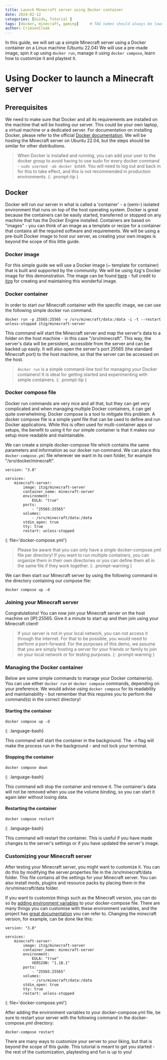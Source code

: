 ```yaml
---
title: Launch Minecraft server using Docker container
date: 2024-02-12
categories: [Guide, Tutorial ]
tags: [docker, minecraft, gaming]     # TAG names should always be lowercase
author: CrimsonCloak
---
```


In this guide, we will set up a simple Minecraft server using a Docker container on a Linux machine (Ubuntu 22.04) We will use a pre-made image, spin it up using `docker run`, manage it using `docker compose`, learn how to customize it and playtest it. 



# Using Docker to launch a Minecraft server

## Prerequisites
We need to make sure that Docker and all its requirements are installed on the machine that will be hosting our server. This could be your own laptop, a virtual machine or a dedicated server. For documentation on installing Docker, please refer to the official [Docker documentation](https://docs.docker.com/engine/install/). We will be hosting the Minecraft server on Ubuntu 22.04, but the steps should be similar for other distributions. 

> When Docker is installed and running, you can add your user to the docker group to avoid having to use sudo for every docker command - `sudo usermod -aG docker $USER`. You will need to log out and back in for this to take effect, and this is not recommended in production environments. 
{: .prompt-tip }

## Docker

Docker will run our server in what is called a 'container' - a (semi-) isolated environment that runs on top of the host operating system. Docker is great because the containers can be easily started, transferred or stopped on any machine that has the Docker Engine installed. Containers are based on "images" - you can think of an image as a template or recipe for a container that contains all the required software and requirements. We will be using a pre-built Docker image to host our server, as creating your own images is beyond the scope of this little guide.

### Docker image

For this simple guide we will use a Docker image (~ template for container) that is built and supported by the community. We will be using itzg's Docker image for this demonstration. The image can be found [here](https://github.com/itzg/docker-minecraft-server) - full credit to [itzg](https://github.com/itzg) for creating and maintaining this wonderful image.


### Docker container

In order to start our Minecraft container with the specific image, we can use the following simple docker run command. 
```console  
docker run -p 25565:25565 -v /srv/minecraft/data:/data -i -t --restart unless-stopped itzg/minecraft-server
```


This command will start the Minecraft server and map the server's data to a folder on the host machine - in this case "/srv/minecraft". This way, the server's data will be persistent, accessible from the server and can be backed up easily. It will also open the server's port 25565 (the standard Minecraft port) to the host machine, so that the server can be accessed on the host.

> `docker run` is a simple command-line tool for managing your Docker containers! It is ideal for getting started and experimenting with simple containers.
{: .prompt-tip }

### Docker compose file 

Docker run commands are very nice and all that, but they can get very complicated and when managing multiple Docker containers, it can get quite overwhelming. Docker compose is a tool to mitigate this problem. A docker compose file is a simple yaml file that can be used to define and run Docker applications. While this is often used for multi-container apps or setups, the benefit to using it for our simple container is that it makes our setup more readable and maintainable.

We can create a simple docker-compose file which contains the same parameters and information as our docker run command. We can place this `docker-compose.yml` file wherever we want in its own folder, for example "/srv/docker/minecraft". 
    
```console
version: "3.8"

services:
    minecraft-server:
        image: itzg/minecraft-server
        container_name: minecraft-server
        environment:
            EULA: "true"
        ports:
            - "25565:25565"
        volumes:
            - /srv/minecraft/data:/data
        stdin_open: true
        tty: true
        restart: unless-stopped
```
{: file='docker-compose.yml'} 


> Please be aware that you can only have a single docker-compose.yml file per directory! If you want to run multiple containers, you can organize them in their own directories or you can define them all in the same file if they work together.
{: .prompt-warning }

We can then start our Minecraft server by using the following command in the directory containing our compose file:

```console
docker compose up -d
```

### Joining your Minecraft server
Congratulations! You can now join your Minecraft server on the host machine on [IP]:25565. Give it a minute to start up and then join using your Minecraft client!

> If your server is not in your local network, you can not access it through the internet. For that to be possible, you would need to perform a port-forward. For the purposes of this demo, we assume that you are simply hosting a server for your friends or family to join on your local network or for testing purposes.
{: .prompt-warning }


### Managing the Docker container

Below are some simple commands to manage your Docker container(s). You can use either `docker run` or `docker compose` commands, depending on your preference. We would advise using `docker compose` for its readability and maintainability - but remember that this requires you to perform the command(s) in the correct directory!

#### Starting the container
```console
docker compose up -d
```
{: .language-bash}

This command will start the container in the background. The `-d` flag will make the process run in the background - and not lock your terminal.

#### Stopping the container
```console  
docker compose down
```
{: .language-bash}

This command will stop the container and remove it. The container's data will not be removed when you use the volume binding, so you can start it again later without losing data.

#### Restarting the container
```console
docker compose restart
```
{: .language-bash}

This command will restart the container. This is useful if you have made changes to the server's settings or if you have updated the server's image.





### Customizing your Minecraft server

After testing your Minecraft server, you might want to customize it. You can do this by modifying the server.properties file in the /srv/minecraft/data folder. This file contains all the settings for your Minecraft server. You can also install mods, plugins and resource packs by placing them in the /srv/minecraft/data folder. 

If you want to customize things such as the Minecraft version, you can do so by [adding environment variables](https://docker-minecraft-server.readthedocs.io/en/latest/versions/minecraft/) to your docker-compose file. There are many things you can customise with these environment variables, and the project has [great documentation](https://docker-minecraft-server.readthedocs.io/en/latest/configuration/server-properties/) you can refer to. Changing the minecraft version, for example, can be done like this:
```console
version: "3.8"

services:
    minecraft-server:
        image: itzg/minecraft-server
        container_name: minecraft-server
        environment:
            EULA: "true"
            VERSION: "1.18.1"
        ports:
            - "25565:25565"
        volumes:
            - /srv/minecraft/data:/data
        stdin_open: true
        tty: true
        restart: unless-stopped
```
{: file='docker-compose.yml'} 


After adding the environment variables to your docker-compose.yml file, be sure to restart your server with the following command in the docker-compose.yml directory:
```console
docker-compose restart
```

There are many ways to customize your server to your liking, but that is beyond the scope of this guide. This tutorial is meant to get you started - the rest of the customization, playtesting and fun is up to you!




